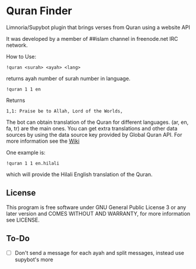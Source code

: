 Quran Finder
============

Limnoria/Supybot plugin that brings verses from Quran using a website API

It was developed by a member of ##islam channel in freenode.net IRC network.

How to Use:

```
!quran <surah> <ayah> <lang>
```
returns ayah number <ayah> of surah number <surah> in <lang> language.

```
!quran 1 1 en
```
Returns 
```
1,1: Praise be to Allah, Lord of the Worlds,
```

The bot can obtain translation of the Quran for different languages. (ar, en, fa, tr) are the main ones. You can get extra translations and other data sources by using the data source key provided by Global Quran API. For more information see the [Wiki](https://github.com/SafaAlfulaij/QuranFinder/wiki)

One example is:
```
!quran 1 1 en.hilali
```
which will provide the Hilali English translation of the Quran.

## License
This program is free software under GNU General Public License 3 or any later version and COMES WITHOUT AND WARRANTY, for more information see LICENSE.

## To-Do
- [ ] Don't send a message for each ayah and split messages, instead use supybot's more
